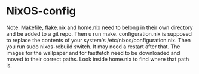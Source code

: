 # NixOS-config
Note: Makefile, flake.nix and home.nix need to belong in their own directory and be added to a git repo. Then u run make. configuration.nix is supposed to replace the contents of your system's /etc/nixos/configuration.nix. Then you run sudo nixos-rebuild switch. It may need a restart after that. The images for the wallpaper and for fastfetch need to be downloaded and moved to their correct paths. Look inside home.nix to find where that path is.
